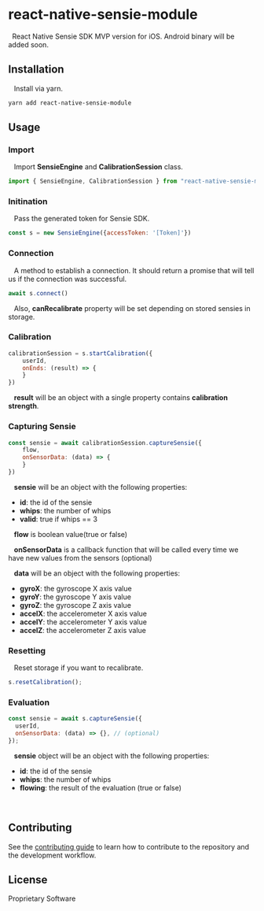 # react-native-sensie-module

&nbsp; React Native Sensie SDK MVP version for iOS. Android binary will be added soon.



## Installation

&nbsp;&nbsp; Install via yarn.

```sh
yarn add react-native-sensie-module
```



## Usage

### Import
&nbsp;&nbsp; Import **SensieEngine** and **CalibrationSession** class.
```js
import { SensieEngine, CalibrationSession } from "react-native-sensie-module";
```

### Initination
&nbsp;&nbsp; Pass the generated token for Sensie SDK.
```js
const s = new SensieEngine({accessToken: '[Token]'})
```

### Connection
&nbsp;&nbsp; A method to establish a connection. It should return a promise that will tell us if the connection was successful.<br/>
```js
await s.connect()
```
&nbsp;&nbsp; Also, **canRecalibrate** property will be set depending on stored sensies in storage.


### Calibration
```js
calibrationSession = s.startCalibration({
    userId,
    onEnds: (result) => {
    }
})
```
&nbsp;&nbsp; **result** will be an object with a single property contains **calibration strength**.


### Capturing Sensie
```js
const sensie = await calibrationSession.captureSensie({
    flow,
    onSensorData: (data) => {
    }
})
```

&nbsp;&nbsp; **sensie** will be an object with the following properties:<br />
- **id**: the id of the sensie
- **whips**: the number of whips
- **valid**: true if whips == 3

&nbsp;&nbsp; **flow** is boolean value(true or false)<br />

&nbsp;&nbsp; **onSensorData** is a callback function that will be called every time we have new values from the sensors (optional)<br />

&nbsp;&nbsp; **data** will be an object with the following properties:
- **gyroX**: the gyroscope X axis value
- **gyroY**: the gyroscope Y axis value
- **gyroZ**: the gyroscope Z axis value
- **accelX**: the accelerometer X axis value
- **accelY**: the accelerometer Y axis value
- **accelZ**: the accelerometer Z axis value




### Resetting
&nbsp;&nbsp; Reset storage if you want to recalibrate.
```js
s.resetCalibration();
```


### Evaluation
```js
const sensie = await s.captureSensie({
  userId,
  onSensorData: (data) => {}, // (optional)
});

```
&nbsp;&nbsp; **sensie** object will be an object with the following properties:
- **id**: the id of the sensie
- **whips**: the number of whips
- **flowing**: the result of the evaluation (true or false)

<br />

## Contributing

See the [contributing guide](CONTRIBUTING.md) to learn how to contribute to the repository and the development workflow.

## License

Proprietary Software
